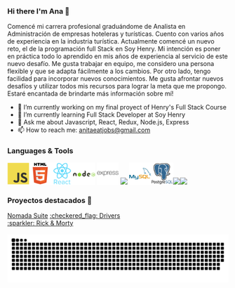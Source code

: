 ### Hi there I'm Ana 👋
Comencé mi carrera profesional graduándome de Analista en Administración de empresas hoteleras y turísticas. Cuento con varios años de experiencia en la industria turística. 
Actualmente comencé un nuevo reto, el de la programación full Stack en Soy Henry. Mi intención es poner en práctica todo lo aprendido en mis años de experiencia al servicio de este nuevo desafío.
Me gusta trabajar en equipo, me considero una persona flexible y que se adapta fácilmente a los cambios. Por otro lado, tengo facilidad para incorporar nuevos conocimientos. 
Me gusta afrontar nuevos desafíos y utilizar todos mis recursos para lograr la meta que me propongo. 
Estaré encantada de brindarte más información sobre mí!

- 🔭 I’m currently working on my final proyect of Henry's Full Stack Course
- 🌱 I’m currently learning Full Stack Developer at Soy Henry
- 💬 Ask me about Javascript, React, Redux, Node.js, Express
- 📫 How to reach me: anitaeatjobs@gmail.com 

### Languages & Tools 
<div>
<img src='https://raw.githubusercontent.com/devicons/devicon/master/icons/javascript/javascript-original.svg' width='50'><img src='https://raw.githubusercontent.com/devicons/devicon/master/icons/html5/html5-original-wordmark.svg' width='50'><img src='https://raw.githubusercontent.com/devicons/devicon/master/icons/react/react-original-wordmark.svg' width='50'><img src='https://raw.githubusercontent.com/devicons/devicon/master/icons/nodejs/nodejs-original-wordmark.svg' width='50'> <img src='https://raw.githubusercontent.com/devicons/devicon/master/icons/express/express-original-wordmark.svg' width='50'> <img src='https://camo.githubusercontent.com/fbfcb9e3dc648adc93bef37c718db16c52f617ad055a26de6dc3c21865c3321d/68747470733a2f2f7777772e766563746f726c6f676f2e7a6f6e652f6c6f676f732f6769742d73636d2f6769742d73636d2d69636f6e2e737667' width='50'> <img src='https://raw.githubusercontent.com/devicons/devicon/master/icons/mysql/mysql-original-wordmark.svg' width='50'><img src='https://raw.githubusercontent.com/devicons/devicon/master/icons/postgresql/postgresql-original-wordmark.svg' width='50'><img src='https://camo.githubusercontent.com/5fa137d222dde7b69acd22c6572a065ce3656e6ffa1f5e88c1b5c7a935af3cc6/68747470733a2f2f63646e2e6a7364656c6976722e6e65742f67682f64657669636f6e732f64657669636f6e2f69636f6e732f7673636f64652f7673636f64652d6f726967696e616c2e737667' width='50'><img src='https://camo.githubusercontent.com/c3fc2502421ea45b46698a4db62f25d0ef49c765f197b1a8fd00eaed5548b1db/68747470733a2f2f63646e2e6a7364656c6976722e6e65742f67682f64657669636f6e732f64657669636f6e2f69636f6e732f736c61636b2f736c61636b2d6f726967696e616c2e737667' width='50'>
</div>

### Proyectos destacados 🚀
 <a href="https://https://nomada-suite.vercel.app/" title="Nomada Suite">
 Nomada Suite</a>
 <a href="https://github.com/AMangialavori/PIAMangialavoriDrivers" title="Drivers">
:checkered_flag: Drivers</a>
<br>
 <a href="https://github.com/AMangialavori/RickAndMorty" title="RickAndMorty">
:sparkler: Rick & Morty</a>

<br>
<br>

<img src='https://raw.githubusercontent.com/Elanza-48/Elanza-48/main/resources/img/github-contribution-grid-snake.svg' width='2000'>














